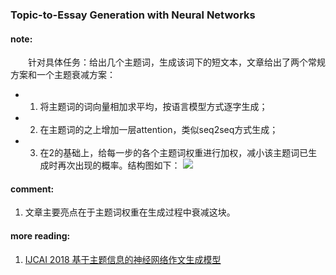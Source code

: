 ### Topic-to-Essay Generation with Neural Networks

#### note:
&emsp;&emsp;针对具体任务：给出几个主题词，生成该词下的短文本，文章给出了两个常规方案和一个主题衰减方案：
+ 1. 将主题词的词向量相加求平均，按语言模型方式逐字生成；
+ 2. 在主题词的之上增加一层attention，类似seq2seq方式生成；
+ 3. 在2的基础上，给每一步的各个主题词权重进行加权，减小该主题词已生成时再次出现的概率。结构图如下：
![](https://github.com/xwzhong/papernote/blob/master/pic/Topic-to-Essay_Generation_with_Neural_Networks3.png)

#### comment:
1. 文章主要亮点在于主题词权重在生成过程中衰减这块。


#### more reading:
1. [IJCAI 2018 基于主题信息的神经网络作文生成模型](https://www.jiqizhixin.com/articles/2018-06-05)
